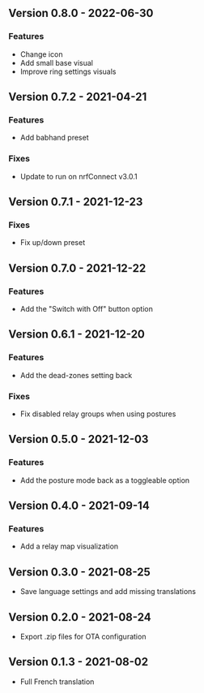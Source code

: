 ## Version 0.8.0 - 2022-06-30
### Features 
 - Change icon
 - Add small base visual
 - Improve ring settings visuals

## Version 0.7.2 - 2021-04-21
### Features 
 - Add babhand preset
### Fixes
 - Update to run on nrfConnect v3.0.1

## Version 0.7.1 - 2021-12-23
### Fixes
 - Fix up/down preset

## Version 0.7.0 - 2021-12-22
### Features
 - Add the "Switch with Off" button option

## Version 0.6.1 - 2021-12-20
### Features
 - Add the dead-zones setting back
### Fixes
 - Fix disabled relay groups when using postures

## Version 0.5.0 - 2021-12-03
### Features
 - Add the posture mode back as a toggleable option

## Version 0.4.0 - 2021-09-14
### Features
 - Add a relay map visualization

## Version 0.3.0 - 2021-08-25
 - Save language settings and add missing translations

## Version 0.2.0 - 2021-08-24
 - Export .zip files for OTA configuration

## Version 0.1.3 - 2021-08-02
 - Full French translation
